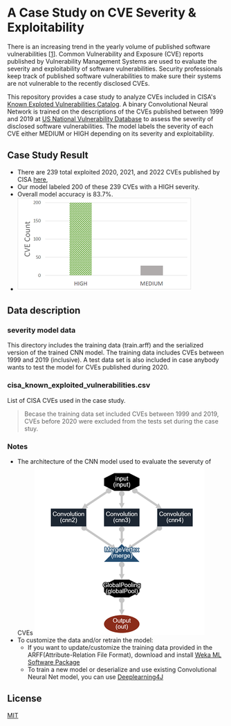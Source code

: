 # A Case Study on CVE Severity & Exploitability
There is an increasing trend in the yearly volume of published software vulnerabilities [[1](https://www.techrepublic.com/article/2021-marks-another-record-year-for-security-vulnerabilities/)]. Common Vulnerability and Exposure (CVE) reports published by Vulnerability Management Systems are used to evaluate the severity and exploitability of software vulnerabilities. Security professionals keep track of published software vulnerabilities to make sure their systems are not vulnerable to the recently disclosed CVEs.

This repository provides a case study to analyze CVEs included in CISA's [Known Exploted Vulnerabilities Catalog](https://www.cisa.gov/known-exploited-vulnerabilities-catalog).
A binary Convolutional Neural Network is trained on the descriptions of the CVEs published between 1999 and 2019 at [US National Vulnerability Database](https://nvd.nist.gov/) to assess the severity of disclosed software vulnerabilities. The model labels the severity of each CVE either MEDIUM or HIGH depending on its severity and exploitability.
## Case Study Result
- There are 239 total exploited 2020, 2021, and 2022 CVEs published by CISA [here](https://www.cisa.gov/known-exploited-vulnerabilities-catalog), 
- Our model labeled 200 of these 239 CVEs with a HIGH severity.
- Overall model accuracy is 83.7%.
- ![alt text](https://github.com/SoftwareDesignLab/automated_cve_severity_analysis/blob/main/chart.png)

## Data description
### severity model data
This directory includes the training data (train.arff) and the serialized version of the trained CNN model. The training data includes CVEs between 1999 and 2019 (inclusive). A test data set is also included in case anybody wants to test the model for CVEs published during 2020.

### cisa_known_exploited_vulnerabilities.csv
List of CISA CVEs used in the case study.
> Becase the training data set included CVEs between 1999 and 2019, CVEs before 2020 were excluded from the tests set during the case stuy.

### Notes
- The architecture of the CNN model used to evaluate the severuty of CVEs 
![alt text](https://github.com/SoftwareDesignLab/automated_cve_severity_analysis/blob/main/cnn.png)
- To customize the data and/or retrain the model:
  - If you want to update/customize the training data provided in the ARFF(Attribute-Relation File Format), download and install [Weka ML Software Package](https://www.cs.waikato.ac.nz/ml/weka/)
  - To train a new model or deserialize and use existing Convolutional Neural Net model, you can use [Deeplearning4J](https://deeplearning4j.konduit.ai/)

## License
[MIT](https://choosealicense.com/licenses/mit/)